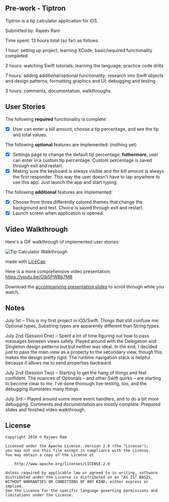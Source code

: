 ## Pre-work - Tiptron
Tiptron is a tip calculator application for iOS.

Submitted by: Rajeev Ram

Time spent: 13 hours total (so far) as follows

1 hour: setting up project; learning XCode; basic/required functionality completed

2 hours: watching Swift tutorials; learning the language; practice code drills

7 hours: adding additional/optional functionality; research into Swift objects and design patterns; formatting graphics and UI; debugging and testing

3 hours: comments, documentation, walkthroughs

## User Stories
The following **required** functionality is complete:
* [X] User can enter a bill amount, choose a tip percentage, and see the tip and total values.

The following **optional** features are implemented:
(nothing yet)
* [X] Settings page to change the default tip percentage; **futhermore**, user can enter in a custom tip percentage. Custom percentage is saved through exit and restart.
* [X] Making sure the keyboard is always visible and the bill amount is always the first responder. This way the user doesn't have to tap anywhere to use this app. Just launch the app and start typing.

The following **additional** features are implemented:
* [X] Choose from three differently colored themes that change the background and text. Choice is saved through exit and restart.
* [X] Launch screen when application is opened.

## Video Walkthrough 
Here's a GIF walkthrough of implemented user stories: 

<img src='https://imgur.com/i0guE4z.gif' title='Tiptron Video Walkthrough' width='' alt='Tip Calculator Walkthrough' />

made with [LiceCap](https://www.cockos.com/licecap/)

Here is a more comprehensive video presentation: https://youtu.be/OIb5PWBb7M8 

Download the [accompanying presentation slides](https://drive.google.com/file/d/1zJz6Bw3VLUWNzCPGt_Wbdr30ccWGT3Ld/view?usp=sharing) to scroll through while you watch.

## Notes
July 1st – This is my first project in iOS/Swift. Things that still confuse me: Optional types, Substring types are apparently different than String types.

July 2nd (Session One) – Spent a lot of time figuring out how to pass messages between views safely. Played around with the Delegation and Singleton design patterns but but neither was ideal. In the end, I decided just to pass the main view as a property to the secondary view, though this makes the design pretty rigid. The runtime navigation stack is helpful because it allows me to send properties backward.

July 2nd (Session Two) – Starting to get the hang of things and feel confident. The nuances of Optionals – and other Swift quirks – are starting to become clear to me. I've done thorough live-testing, too, and the debugging illuminates many things.

July 3rd – Played around some more event handlers, and to do a bit more debugging. Comments and documentation are mostly complete. Prepared slides and finished video walkthrough.

## License

    Copyright 2018 © Rajeev Ram

    Licensed under the Apache License, Version 2.0 (the "License");
    you may not use this file except in compliance with the License.
    You may obtain a copy of the License at

        http://www.apache.org/licenses/LICENSE-2.0

    Unless required by applicable law or agreed to in writing, software
    distributed under the License is distributed on an "AS IS" BASIS,
    WITHOUT WARRANTIES OR CONDITIONS OF ANY KIND, either express or implied.
    See the License for the specific language governing permissions and
    limitations under the License.
